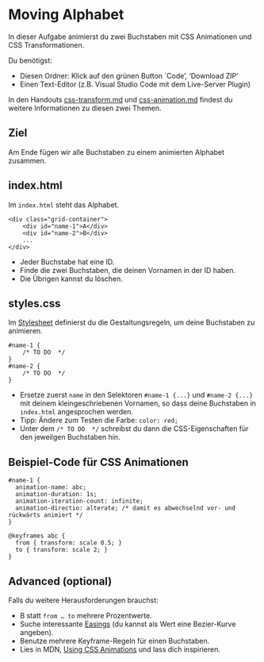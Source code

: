 # Moving Alphabet

In dieser Aufgabe animierst du zwei Buchstaben mit CSS Animationen und CSS Transformationen.

Du benötigst:
- Diesen Ordner: Klick auf den grünen Button ´Code’, ‘Download ZIP’
- Einen Text-Editor (z.B. Visual Studio Code mit dem Live-Server Plugin)

In den Handouts [css-transform.md](css-transform.pdf) und [css-animation.md](css-animation.pdf) findest du weitere Informationen zu diesen zwei Themen.

## Ziel

Am Ende fügen wir alle Buchstaben zu einem animierten Alphabet zusammen.

## index.html

Im `index.html` steht das Alphabet.

```
<div class="grid-container">
    <div id="name-1">A</div>
    <div id="name-2">B</div>
    ...
</div>
```

- Jeder Buchstabe hat eine ID.
- Finde die zwei Buchstaben, die deinen Vornamen in der ID haben.
- Die Übrigen kannst du löschen.


## styles.css
Im [Stylesheet](styles.css) definierst du die Gestaltungsregeln, um deine Buchstaben zu animieren. 

```
#name-1 {
    /* TO DO  */
}
#name-2 {
    /* TO DO  */
}
```

- Ersetze zuerst `name` in den Selektoren `#name-1 {...}` und `#name-2 {...}` mit deinem kleingeschriebenen Vornamen, so dass deine Buchstaben in `index.html` angesprochen werden.
- Tipp: Ändere zum Testen die Farbe: `color: red;`
- Unter dem `/* TO DO  */` schreibst du dann die CSS-Eigenschaften für den jeweilgen Buchstaben hin.

## Beispiel-Code für CSS Animationen

```
#name-1 {
  animation-name: abc;
  animation-duration: 1s;
  animation-iteration-count: infinite;
  animation-directio: alterate; /* damit es abwechselnd vor- und rückwärts animiert */
}

@keyframes abc {
  from { transform: scale 0.5; }
  to { transform: scale 2; }
}
```

## Advanced (optional)

Falls du weitere Herausforderungen brauchst:

- B statt `from … to` mehrere Prozentwerte.
- Suche interessante [Easings](https://easings.web) (du kannst als Wert eine Bezier-Kurve angeben).
- Benutze mehrere Keyframe-Regeln für einen Buchstaben.
- Lies in MDN, [Using CSS Animations](https://developer.mozilla.org/en-US/docs/Web/CSS/CSS_Animations/Using_CSS_animations) und lass dich inspirieren.
